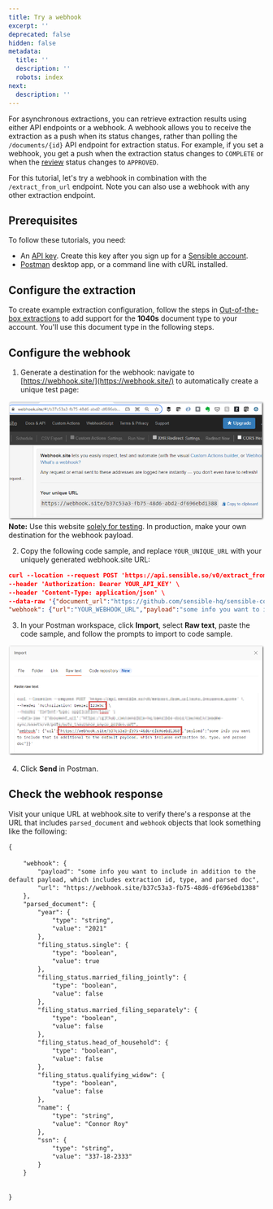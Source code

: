 ```yaml
---
title: Try a webhook
excerpt: ''
deprecated: false
hidden: false
metadata:
  title: ''
  description: ''
  robots: index
next:
  description: ''
---
```

For asynchronous extractions, you can retrieve extraction results using either API endpoints or a webhook. A webhook allows you to receive the extraction as a push when its status changes, rather than polling the `/documents/{id}` API endpoint for extraction status. For example, if you set a webhook, you get a push when the extraction status changes to `COMPLETE`  or when the [review](doc:human-review) status changes to `APPROVED`.

For this tutorial, let's try a webhook in combination with the `/extract_from_url` endpoint. Note you can also use a webhook with any other extraction endpoint.

## Prerequisites


To follow these tutorials, you need:

- An [API key](https://app.sensible.so/account). Create this key after you sign up for a [Sensible account](https://app.sensible.so/register). 
- [Postman](https://www.postman.com/) desktop app, or a command line with cURL installed.

## Configure the extraction

To create example extraction configuration, follow the steps in [Out-of-the-box extractions](doc:library-quickstart) to add support for the **1040s** document type to your account. You'll use this document type in the following steps.


## Configure the webhook

1. Generate a destination for the webhook: navigate to [https://webhook.site/](https://webhook.site/) to automatically create a unique test page:

  ![Click to enlarge](https://raw.githubusercontent.com/sensible-hq/sensible-docs/main/readme-sync/assets/v0/images/final/api_quickstart_webhook_1.png)
**Note:** Use this website [solely for testing](https://webhook.site/terms). In production, make your own destination for the webhook payload.

2. Copy the following code sample, and replace `YOUR_UNIQUE_URL` with your uniquely generated webhook.site URL: 

```json
curl --location --request POST 'https://api.sensible.so/v0/extract_from_url/1040s' \
--header 'Authorization: Bearer YOUR_API_KEY' \
--header 'Content-Type: application/json' \
--data-raw '{"document_url":"https://github.com/sensible-hq/sensible-configuration-library/raw/main/templates/Tax%20Forms/1040s/refdocs/1040_2021_sample.pdf",
"webhook": {"url":"YOUR_WEBHOOK_URL","payload":"some info you want to include in addition to the default payload, which includes extraction id, type, and parsed doc"}}'
```

3. In your Postman workspace, click **Import**, select **Raw text**, paste the code sample, and follow the prompts to import to code sample.

   

  ![Click to enlarge](https://raw.githubusercontent.com/sensible-hq/sensible-docs/main/readme-sync/assets/v0/images/final/api_quickstart_webhook_2.png)

4. Click **Send** in Postman.

## Check the webhook response


Visit your unique URL at webhook.site to verify there's a response at the URL that includes  `parsed_document` and  `webhook` objects that look something like the following: 

```
{

	"webhook": {
		"payload": "some info you want to include in addition to the default payload, which includes extraction id, type, and parsed doc",
		"url": "https://webhook.site/b37c53a3-fb75-48d6-df696ebd1388"
	},
	"parsed_document": {
		"year": {
			"type": "string",
			"value": "2021"
		},
		"filing_status.single": {
			"type": "boolean",
			"value": true
		},
		"filing_status.married_filing_jointly": {
			"type": "boolean",
			"value": false
		},
		"filing_status.married_filing_separately": {
			"type": "boolean",
			"value": false
		},
		"filing_status.head_of_household": {
			"type": "boolean",
			"value": false
		},
		"filing_status.qualifying_widow": {
			"type": "boolean",
			"value": false
		},
		"name": {
			"type": "string",
			"value": "Connor Roy"
		},
		"ssn": {
			"type": "string",
			"value": "337-18-2333"
		}
	}


}
```